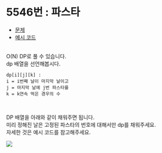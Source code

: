 # 5546번 : 파스타
* [문제](https://www.acmicpc.net/problem/5546)
* [예시 코드](https://github.com/njw1204/LA-solutions/blob/master/(BOJ%205546)%20파스타/5546.cpp)  
&nbsp;

O(N) DP로 풀 수 있습니다.  
dp 배열을 선언해봅시다.  

```
dp[i][j][k] :
i = i번째 날이 마지막 날이고
j = 마지막 날에 j번 파스타를
k = k연속 먹은 경우의 수
```
&nbsp;

DP 배열을 아래와 같이 채워주면 됩니다.  
미리 정해진 날은 고정된 파스타의 번호에 대해서만 dp를 채워주세요.  
자세한 것은 예시 코드를 참고해주세요.  
&nbsp;

<img align="left" src="https://latex.codecogs.com/gif.latex?%5C%5Cdp%5Bi%5D%5Bj%5D%5B1%5D%20%3D%20%5Csum_%7Bk%3D1%7D%5E%7B3%7D%28dp%5Bi-1%5D%5Bk%5D%5B1%5D&plus;dp%5Bi-1%5D%5Bk%5D%5B2%5D%2C%20k%5Cneq%20j%29%20%5C%5C%5C%5Cdp%5Bi%5D%5Bj%5D%5B2%5D%20%3D%20dp%5Bi-1%5D%5Bj%5D%5B1%5D">
